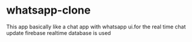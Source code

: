 # whatsapp-clone
This app basically like a chat app with whatsapp ui.for the real time chat update firebase realtime database is used



